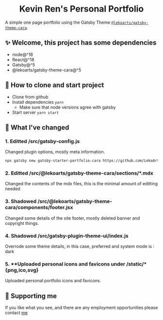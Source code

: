 <h1 align="center">
  Kevin Ren's Personal Portfolio
</h1>



A simple one page portfolio using the Gatsby Theme [`@lekoarts/gatsby-theme-cara`](https://github.com/LekoArts/gatsby-themes/tree/main/themes/gatsby-theme-cara).

## ✨ Welcome, this project has some dependencies

- node@^18
- React@^18
- Gatsby@^5
- @lekoarts/gatsby-theme-cara@^5

## 🚀 How to clone and start project

- Clone from github
- Install dependencies `yarn`
  - Make sure that node versions agree with gatsby
- Start server `yarn start`

## 📝 What I've changed

### 1. **Editted /src/gatsby-config.js**

Changed plugin options, mostly meta information.

```sh
npx gatsby new gatsby-starter-portfolio-cara https://github.com/LekoArts/gatsby-starter-portfolio-cara
```

### 2. **Editted /src/@lekoarts/gatsby-theme-cara/sections/*.mdx**

Changed the contents of the mdx files, this is the minimal amount of editting needed


### 3. **Shadowed /src/@lekoarts/gatsby-theme-cara/components/footer.jsx**

Changed some details of the site footer, mostly deleted banner and copyright things.

### 4. **Shadowed /src/gatsby-plugin-theme-ui/index.js**

Overrode some theme details, in this case, preferred and system mode is : dark

### 5. **Uploaded personal icons and favicons under /static/\*{png,ico,svg}

Uploaded personal portfolio icons and favicons.

## 🌟 Supporting me

If you like what you see, and there are any employment opportunities please contact [me](mailto:employment.kevin.ren@gmail.com)